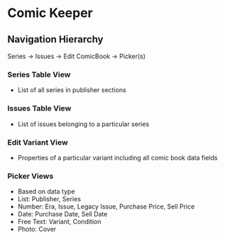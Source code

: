 #  Comic Keeper

## Navigation Hierarchy

Series -> Issues ->  Edit ComicBook -> Picker(s)

### Series Table View

- List of all series in publisher sections

### Issues Table View

- List of issues belonging to a particular series

### Edit Variant View

- Properties of a particular variant including all comic book data fields

### Picker Views

- Based on data type
- List: Publisher, Series
- Number: Era, Issue, Legacy Issue, Purchase Price, Sell Price
- Date: Purchase Date, Sell Date
- Free Text: Variant, Condition
- Photo: Cover
